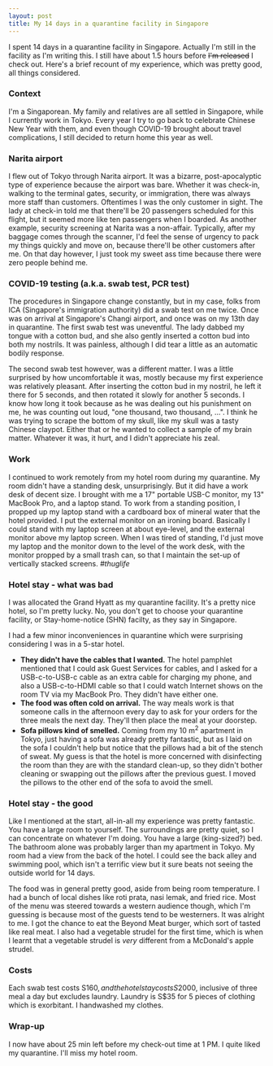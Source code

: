 ```yaml
---
layout: post
title: My 14 days in a quarantine facility in Singapore
---
```


I spent 14 days in a quarantine facility in Singapore. Actually I'm still in the facility as I'm writing this. I still have about 1.5 hours before ~~I'm released~~ I check out. Here's a brief recount of my experience, which was pretty good, all things considered.

### Context

I'm a Singaporean. My family and relatives are all settled in Singapore, while I currently work in Tokyo. Every year I try to go back to celebrate Chinese New Year with them, and even though COVID-19 brought about travel complications, I still decided to return home this year as well.

### Narita airport

I flew out of Tokyo through Narita airport. It was a bizarre, post-apocalyptic type of experience because the airport was bare. Whether it was check-in, walking to the terminal gates, security, or immigration, there was always more staff than customers. Oftentimes I was the only customer in sight. The lady at check-in told me that there'll be 20 passengers scheduled for this flight, but it seemed more like ten passengers when I boarded. As another example, security screening at Narita was a non-affair. Typically, after my baggage comes through the scanner, I'd feel the sense of urgency to pack my things quickly and move on, because there'll be other customers after me. On that day however, I just took my sweet ass time because there were zero people behind me.

### COVID-19 testing (a.k.a. swab test, PCR test)

The procedures in Singapore change constantly, but in my case, folks from ICA (Singapore's immigration authority) did a swab test on me twice. Once was on arrival at Singapore's Changi airport, and once was on my 13th day in quarantine. The first swab test was uneventful. The lady dabbed my tongue with a cotton bud, and she also gently inserted a cotton bud into both my nostrils. It was painless, although I did tear a little as an automatic bodily response.

The second swab test however, was a different matter. I was a little surprised by how uncomfortable it was, mostly because my first experience was relatively pleasant. After inserting the cotton bud in my nostril, he left it there for 5 seconds, and then rotated it slowly for another 5 seconds. I know how long it took because as he was dealing out his punishment on me, he was counting out loud, "one thousand, two thousand, ...". I think he was trying to scrape the bottom of my skull, like my skull was a tasty Chinese claypot. Either that or he wanted to collect a sample of my brain matter. Whatever it was, it hurt, and I didn't appreciate his zeal.

### Work

I continued to work remotely from my hotel room during my quarantine. My room didn't have a standing desk, unsurprisingly. But it did have a work desk of decent size. I brought with me a 17" portable USB-C monitor, my 13" MacBook Pro, and a laptop stand. To work from a standing position, I propped up my laptop stand with a cardboard box of mineral water that the hotel provided. I put the external monitor on an ironing board. Basically I could stand with my laptop screen at about eye-level, and the external monitor above my laptop screen. When I was tired of standing, I'd just move my laptop and the monitor down to the level of the work desk, with the monitor propped by a small trash can, so that I maintain the set-up of vertically stacked screens. _#thuglife_

### Hotel stay - what was bad

I was allocated the Grand Hyatt as my quarantine facility. It's a pretty nice hotel, so I'm pretty lucky. No, you don't get to choose your quarantine facility, or Stay-home-notice (SHN) facilty, as they say in Singapore.

I had a few minor inconveniences in quarantine which were surprising considering I was in a 5-star hotel.

* **They didn't have the cables that I wanted.** The hotel pamphlet mentioned that I could ask Guest Services for cables, and I asked for a USB-c-to-USB-c cable as an extra cable for charging my phone, and also a USB-c-to-HDMI cable so that I could watch Internet shows on the room TV via my MacBook Pro. They didn't have either one.
* **The food was often cold on arrival.** The way meals work is that someone calls in the afternoon every day to ask for your orders for the three meals the next day. They'll then place the meal at your doorstep. 
* **Sofa pillows kind of smelled.** Coming from my 10 m<sup>2</sup> apartment in Tokyo, just having a sofa was already pretty fantastic, but as I laid on the sofa I couldn't help but notice that the pillows had a bit of the stench of sweat. My guess is that the hotel is more concerned with disinfecting the room than they are with the standard clean-up, so they didn't bother cleaning or swapping out the pillows after the previous guest. I moved the pillows to the other end of the sofa to avoid the smell.

### Hotel stay - the good

Like I mentioned at the start, all-in-all my experience was pretty fantastic. You have a large room to yourself. The surroundings are pretty quiet, so I can concentrate on whatever I'm doing. You have a large (king-sized?) bed. The bathroom alone was probably larger than my apartment in Tokyo. My room had a view from the back of the hotel. I could see the back alley and swimming pool, which isn't a terrific view but it sure beats not seeing the outside world for 14 days.

The food was in general pretty good, aside from being room temperature. I had a bunch of local dishes like roti prata, nasi lemak, and fried rice. Most of the menu was steered towards a western audience though, which I'm guessing is because most of the guests tend to be westerners. It was alright to me. I got the chance to eat the Beyond Meat burger, which sort of tasted like real meat. I also had a vegetable strudel for the first time, which is when I learnt that a vegetable strudel is _very_ different from a McDonald's apple strudel.

### Costs

Each swab test costs S$160, and the hotel stay costs S$2000, inclusive of three meal a day but excludes laundry. Laundry is S$35 for 5 pieces of clothing which is exorbitant. I handwashed my clothes.

### Wrap-up

I now have about 25 min left before my check-out time at 1 PM. I quite liked my quarantine. I'll miss my hotel room.